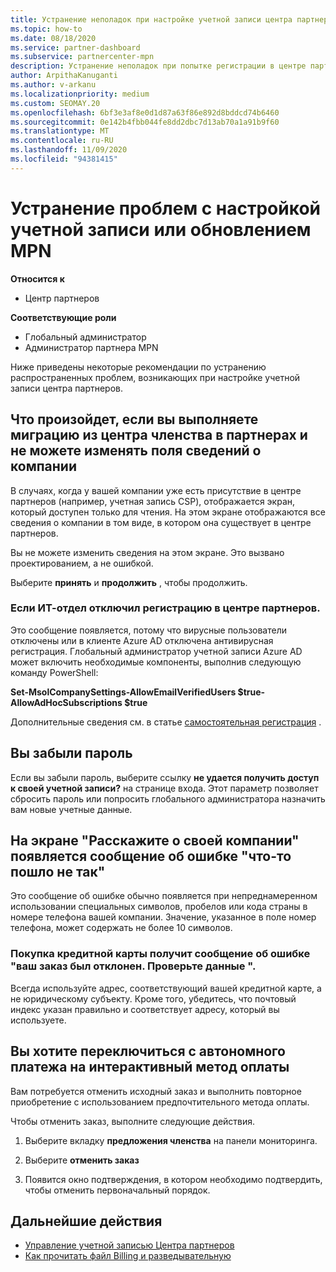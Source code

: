 ```yaml
---
title: Устранение неполадок при настройке учетной записи центра партнеров или проблем с продлением MPN
ms.topic: how-to
ms.date: 08/18/2020
ms.service: partner-dashboard
ms.subservice: partnercenter-mpn
description: Устранение неполадок при попытке регистрации в центре партнеров. Ответы на проблемы с методами оплаты, забытыми паролями и др.
author: ArpithaKanuganti
ms.author: v-arkanu
ms.localizationpriority: medium
ms.custom: SEOMAY.20
ms.openlocfilehash: 6bf3e3af8e0d1d87a63f86e892d8bddcd74b6460
ms.sourcegitcommit: 0e142b4fbb044fe8dd2dbc7d13ab70a1a91b9f60
ms.translationtype: MT
ms.contentlocale: ru-RU
ms.lasthandoff: 11/09/2020
ms.locfileid: "94381415"
---
```

# <a name="troubleshoot-account-setup-or-mpn-renewal-issues"></a>Устранение проблем с настройкой учетной записи или обновлением MPN

**Относится к**

- Центр партнеров
 
**Соответствующие роли**

- Глобальный администратор
- Администратор партнера MPN 
 
Ниже приведены некоторые рекомендации по устранению распространенных проблем, возникающих при настройке учетной записи центра партнеров.

## <a name="what-happens-if-you-are-migrating-from-partner-membership-center-and-you-cant-edit-any-company-information-fields"></a>Что произойдет, если вы выполняете миграцию из центра членства в партнерах и не можете изменять поля сведений о компании

В случаях, когда у вашей компании уже есть присутствие в центре партнеров (например, учетная запись CSP), отображается экран, который доступен только для чтения. На этом экране отображаются все сведения о компании в том виде, в котором она существует в центре партнеров.

Вы не можете изменить сведения на этом экране. Это вызвано проектированием, а не ошибкой.

Выберите **принять** и **продолжить** , чтобы продолжить.


### <a name="if-the-it-department-has-turned-off-sign-up-for-partner-center"></a>Если ИТ-отдел отключил регистрацию в **центре партнеров**.

Это сообщение появляется, потому что вирусные пользователи отключены или в клиенте Azure AD отключена антивирусная регистрация. Глобальный администратор учетной записи Azure AD может включить необходимые компоненты, выполнив следующую команду PowerShell:

**Set-MsolCompanySettings-AllowEmailVerifiedUsers $true-AllowAdHocSubscriptions $true**

Дополнительные сведения см. в статье [самостоятельная регистрация](/azure/active-directory/users-groups-roles/directory-self-service-signup) .

## <a name="you-forgot-your-password"></a>Вы забыли пароль

Если вы забыли пароль, выберите ссылку **не удается получить доступ к своей учетной записи?** на странице входа. Этот параметр позволяет сбросить пароль или попросить глобального администратора назначить вам новые учетные данные.

## <a name="on-the-tell-us-about-your-company-screen-you-receive-a-something-went-wrong-error"></a>На экране "Расскажите о своей компании" появляется сообщение об ошибке "что-то пошло не так"

Это сообщение об ошибке обычно появляется при непреднамеренном использовании специальных символов, пробелов или кода страны в номере телефона вашей компании. Значение, указанное в поле номер телефона, может содержать не более 10 символов.


### <a name="your-credit-card-purchase-is-receiving-an-error-message-stating-that-your-order-was-declined-please-verify-your-information"></a>Покупка кредитной карты получит сообщение об ошибке "ваш заказ был отклонен. Проверьте данные ".


Всегда используйте адрес, соответствующий вашей кредитной карте, а не юридическому субъекту. Кроме того, убедитесь, что почтовый индекс указан правильно и соответствует адресу, который вы используете.

## <a name="you-want-to-switch-from-offline-payment-to-online-payment-method"></a>Вы хотите переключиться с автономного платежа на интерактивный метод оплаты 

Вам потребуется отменить исходный заказ и выполнить повторное приобретение с использованием предпочтительного метода оплаты.

Чтобы отменить заказ, выполните следующие действия.

1. Выберите вкладку **предложения членства** на панели мониторинга.

2. Выберите **отменить заказ**

3. Появится окно подтверждения, в котором необходимо подтвердить, чтобы отменить первоначальный порядок.

## <a name="next-steps"></a>Дальнейшие действия

- [Управление учетной записью Центра партнеров](partner-center-account-setup.md)
- [Как прочитать файл Billing и разведывательную](read-your-bill.md)
